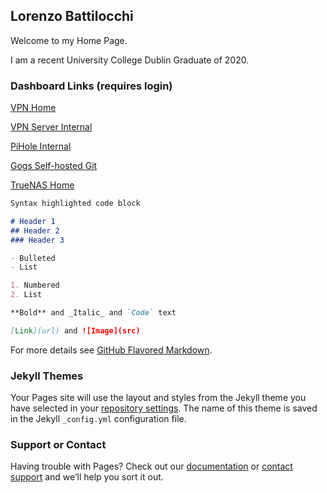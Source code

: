 ## Lorenzo Battilocchi

Welcome to my Home Page. 

I am a recent University College Dublin Graduate of 2020.

### Dashboard Links (requires login)

[VPN Home](79.97.18.50)

[VPN Server Internal](192.168.0.11)

[PiHole Internal](192.168.0.11/pihole)

[Gogs Self-hosted Git](79.97.18.50:3000)

[TrueNAS Home](79.97.18.50:46)

```markdown
Syntax highlighted code block

# Header 1
## Header 2
### Header 3

- Bulleted
- List

1. Numbered
2. List

**Bold** and _Italic_ and `Code` text

[Link](url) and ![Image](src)
```

For more details see [GitHub Flavored Markdown](https://guides.github.com/features/mastering-markdown/).

### Jekyll Themes

Your Pages site will use the layout and styles from the Jekyll theme you have selected in your [repository settings](https://github.com/XeroHero/Resume-WebSite/settings). The name of this theme is saved in the Jekyll `_config.yml` configuration file.

### Support or Contact

Having trouble with Pages? Check out our [documentation](https://docs.github.com/categories/github-pages-basics/) or [contact support](https://github.com/contact) and we’ll help you sort it out.
